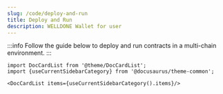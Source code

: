 ```yaml
---
slug: /code/deploy-and-run
title: Deploy and Run
description: WELLDONE Wallet for user
---
```


:::info
Follow the guide below to deploy and run contracts in a multi-chain environment.
:::

```mdx-code-block
import DocCardList from '@theme/DocCardList';
import {useCurrentSidebarCategory} from '@docusaurus/theme-common';

<DocCardList items={useCurrentSidebarCategory().items}/>
```

